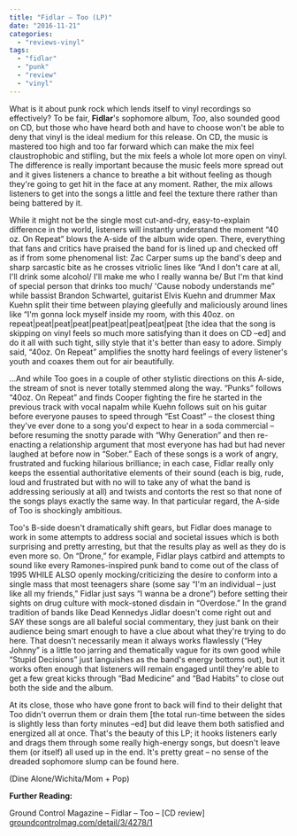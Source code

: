 ```yaml
---
title: "Fidlar – Too (LP)"
date: "2016-11-21"
categories: 
  - "reviews-vinyl"
tags: 
  - "fidlar"
  - "punk"
  - "review"
  - "vinyl"
---
```


What is it about punk rock which lends itself to vinyl recordings so effectively? To be fair, **Fidlar**'s sophomore album, _Too_, also sounded good on CD, but those who have heard both and have to choose won't be able to deny that vinyl is the ideal medium for this release. On CD, the music is mastered too high and too far forward which can make the mix feel claustrophobic and stifling, but the mix feels a whole lot more open on vinyl. The difference is really important because the music feels more spread out and it gives listeners a chance to breathe a bit without feeling as though they're going to get hit in the face at any moment. Rather, the mix allows listeners to get into the songs a little and feel the texture there rather than being battered by it.

While it might not be the single most cut-and-dry, easy-to-explain difference in the world, listeners will instantly understand the moment “40 oz. On Repeat” blows the A-side of the album wide open. There, everything that fans and critics have praised the band for is lined up and checked off as if from some phenomenal list: Zac Carper sums up the band's deep and sharp sarcastic bite as he crosses vitriolic lines like “And I don't care at all, I'll drink some alcohol/ I'll make me who I really wanna be/ But I'm that kind of special person that drinks too much/ 'Cause nobody understands me” while bassist Brandon Schwartel, guitarist Elvis Kuehn and drummer Max Kuehn split their time between playing gleefully and maliciously around lines like “I'm gonna lock myself inside my room, with this 40oz. on repeat|peat|peat|peat|peat|peat|peat|peat|peat \[the idea that the song is skipping on vinyl feels so much more satisfying than it does on CD –ed\] and do it all with such tight, silly style that it's better than easy to adore. Simply said, “40oz. On Repeat” amplifies the snotty hard feelings of every listener's youth and coaxes them out for air beautifully.

...And while Too goes in a couple of other stylistic directions on this A-side, the stream of snot is never totally stemmed along the way. “Punks” follows “40oz. On Repeat” and finds Cooper fighting the fire he started in the previous track with vocal napalm while Kuehn follows suit on his guitar before everyone pauses to speed through “Est Coast” – the closest thing they've ever done to a song you'd expect to hear in a soda commercial – before resuming the snotty parade with “Why Generation” and then re-enacting a relationship argument that most everyone has had but had never laughed at before now in “Sober.” Each of these songs is a work of angry, frustrated and fucking hilarious brilliance; in each case, Fidlar really only keeps the essential authoritative elements of their sound (each is big, rude, loud and frustrated but with no will to take any of what the band is addressing seriously at all) and twists and contorts the rest so that none of the songs plays exactly the same way. In that particular regard, the A-side of Too is shockingly ambitious.

Too's B-side doesn't dramatically shift gears, but Fidlar does manage to work in some attempts to address social and societal issues which is both surprising and pretty arresting, but that the results play as well as they do is even more so. On “Drone,” for example, Fidlar plays catbird and attempts to sound like every Ramones-inspired punk band to come out of the class of 1995 WHILE ALSO openly mocking/criticizing the desire to conform into a single mass that most teenagers share (some say “I'm an individual – just like all my friends,” Fidlar just says “I wanna be a drone”) before setting their sights on drug culture with mock-stoned disdain in “Overdose.” In the grand tradition of bands like Dead Kennedys Jidlar doesn't come right out and SAY these songs are all baleful social commentary, they just bank on their audience being smart enough to have a clue about what they're trying to do here. That doesn't necessarily mean it always works flawlessly (“Hey Johnny” is a little too jarring and thematically vague for its own good while “Stupid Decisions” just languishes as the band's energy bottoms out), but it works often enough that listeners will remain engaged until they're able to get a few great kicks through “Bad Medicine” and “Bad Habits” to close out both the side and the album.

At its close, those who have gone front to back will find to their delight that Too didn't overrun them or drain them \[the total run-time between the sides is slightly less than forty minutes –ed\] but did leave them both satisfied and energized all at once. That's the beauty of this LP; it hooks listeners early and drags them through some really high-energy songs, but doesn't leave them (or itself) all used up in the end. It's pretty great – no sense of the dreaded sophomore slump can be found here.

(Dine Alone/Wichita/Mom + Pop)

**Further Reading:**

Ground Control Magazine – Fidlar – Too – \[CD review\] [groundcontrolmag.com/detail/3/4278/1](http://groundcontrolmag.com/detail/3/4278/1/)
